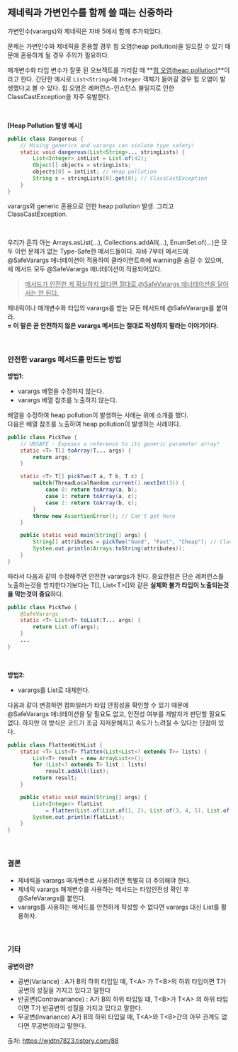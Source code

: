 ## 제네릭과 가변인수를 함께 쓸 때는 신중하라

가변인수(varargs)와 제네릭은 자바 5에서 함께 추가되었다.

문제는 가변인수와 제네릭을 혼용할 경우 힙 오염(heap pollution)을 일으킬 수 있기 때문에 혼용하게 될 경우 주의가 필요하다.

매개변수화 타입 변수가 잘못 된 오브젝트를 가리킬 때 **[힙 오염(heap pollution)](https://velog.io/@adduci/Java-힙-펄루션-Heap-pollution)**이라고 한다. 간단한 예시로 `List<String>`에 `Integer` 객체가 들어갈 경우 힙 오염이 발생했다고 볼 수 있다. 힙 오염은 레퍼런스-인스턴스 불일치로 인한 ClassCastException을 자주 유발한다.

<br>

**[Heap Pollution 발생 예시]**

```java
public class Dangerous {
    // Mixing generics and varargs can violate type safety!
    static void dangerous(List<String>... stringLists) {
        List<Integer> intList = List.of(42);
        Object[] objects = stringLists;
        objects[0] = intList; // Heap pollution
        String s = stringLists[0].get(0); // ClassCastException
    }
}
```

varargs와 generic 혼용으로 인한 heap pollution 발생. 그리고 ClassCastException.

<br>

우리가 흔히 아는 Arrays.asList(...), Collections.addAll(...), EnumSet.of(...)은 모두 이런 문제가 없는 Type-Safe한 메서드들이다. 자바 7부터 메서드에 @SafeVarargs 애너테이션이 적용하여 클라이언트측에 warning을 숨길 수 있으며, 세 메서드 모두 @SafeVarargs 애너테이션이 적용되어있다.

> <ins>메서드가 안전한 게 확실하지 않다면 절대로 @SafeVarargs 애너테이션을 달아서는 안 된다.</ins>

제네릭이나 매개변수화 타입의 varargs를 받는 모든 메서드에 @SafeVarargs를 붙여라.  
**= 이 말은 곧 안전하지 않은 varargs 메서드는 절대로 작성하지 말라는 이야기이다.**

<br>

### 안전한 varargs 메서드를 만드는 방법

**방법1:**

- varargs 배열을 수정하지 않는다.
- varargs 배열 참조를 노출하지 않는다.

배열을 수정하여 heap pollution이 발생하는 사례는 위에 소개를 했다.  
다음은 배열 참조를 노출하여 heap pollution이 발생하는 사례이다.

```java
public class PickTwo {
    // UNSAFE - Exposes a reference to its generic parameter array!
    static <T> T[] toArray(T... args) {
        return args;
    }

    static <T> T[] pickTwo(T a, T b, T c) {
        switch(ThreadLocalRandom.current().nextInt(3)) {
            case 0: return toArray(a, b);
            case 1: return toArray(a, c);
            case 2: return toArray(b, c);
        }
        throw new AssertionError(); // Can't get here
    }

    public static void main(String[] args) {
        String[] attributes = pickTwo("Good", "Fast", "Cheap"); // ClassCastException
        System.out.println(Arrays.toString(attributes));
    }
}
```

따라서 다음과 같이 수정해주면 안전한 varargs가 된다. 중요한점은 단순 레퍼런스를 노출하는것을 방지한다기보다는 T[], List\<T>[]와 같은 **실체화 불가 타입이 노출되는것을 막는것이 중요**하다.

```java
public class PickTwo {
    @SafeVarargs
    static <T> List<T> toList(T... args) {
        return List.of(args);
    }
    ...
}
```

<br>

**방법2:**

- varargs를 List로 대체한다.

다음과 같이 변경하면 컴파일러가 타입 안정성을 확인할 수 있기 때문에 @SafeVarargs 애너테이션을 달 필요도 없고, 안전성 여부를 개발자가 판단할 필요도 없다. 하지만 이 방식은 코드가 조금 지저분해지고 속도가 느려질 수 있다는 단점이 있다.

```java
public class FlattenWithList {
    static <T> List<T> flatten(List<List<? extends T>> lists) {
        List<T> result = new ArrayList<>();
        for (List<? extends T> list : lists)
            result.addAll(list);
        return result;
    }

    public static void main(String[] args) {
        List<Integer> flatList
            = flatten(List.of(List.of(1, 2), List.of(3, 4, 5), List.of(6,7)));
        System.out.println(flatList);
    }
}
```

<br>

### 결론

- 제네릭을 varargs 매개변수로 사용하려면 특별히 더 주의해야 한다. 
- 제네릭 varargs 매개변수를 사용하는 메서드는 타입안전성 확인 후 @SafeVarargs를 붙인다.
- varargs를 사용하는 메서드를 안전하게 작성할 수 없다면 varargs 대신 List를 활용하자.

<br>

### 기타

**공변이란?**

- 공변(Variance) : A가 B의 하위 타입일 때, T\<A> 가 T\<B>의 하위 타입이면 T가 공변의 성질을 가지고 있다고 말한다
- 반공변(Contravariance) : A가 B의 하위 타입일 떄, T\<B>가 T\<A> 의 하위 타입이면 T가 반공변의 성질을 가지고 있다고 말한다.
- 무공변(Invariance) A가 B의 하위 타입일 때, T\<A>와 T\<B>간의 아무 관계도 없다면 무공변이라고 말한다.

출처: https://wjdtn7823.tistory.com/88